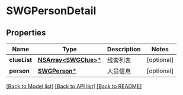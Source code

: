 # SWGPersonDetail

## Properties
Name | Type | Description | Notes
------------ | ------------- | ------------- | -------------
**clueList** | [**NSArray&lt;SWGClue&gt;***](SWGClue.md) | 线索列表 | [optional] 
**person** | [**SWGPerson***](SWGPerson.md) | 人员信息 | [optional] 

[[Back to Model list]](../README.md#documentation-for-models) [[Back to API list]](../README.md#documentation-for-api-endpoints) [[Back to README]](../README.md)


